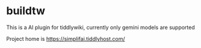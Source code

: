 # buildtw

This is a AI plugin for tiddlywiki, currently only gemini models are supported

Project home is https://simplifai.tiddlyhost.com/
